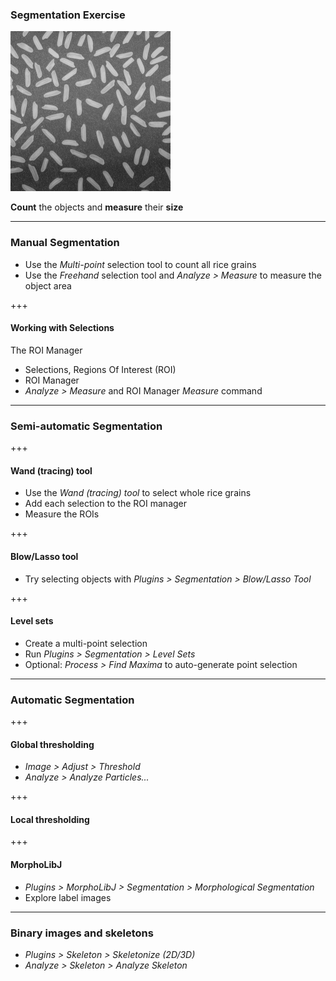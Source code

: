 ### Segmentation Exercise

![Rice](assets/img/segmentation/rice.png)

**Count** the objects and **measure** their **size**

---

### Manual Segmentation

* Use the *Multi-point* selection tool to count all rice grains
* Use the *Freehand* selection tool and *Analyze > Measure* to measure the object area

+++

#### Working with Selections

The ROI Manager

* Selections, Regions Of Interest (ROI)
* ROI Manager
* *Analyze > Measure* and ROI Manager *Measure* command

---

### Semi-automatic Segmentation

+++

#### Wand (tracing) tool

* Use the *Wand (tracing) tool* to select whole rice grains
* Add each selection to the ROI manager
* Measure the ROIs

+++

#### Blow/Lasso tool

* Try selecting objects with *Plugins > Segmentation > Blow/Lasso Tool*

+++

#### Level sets

* Create a multi-point selection
* Run *Plugins > Segmentation > Level Sets*
* Optional: *Process > Find Maxima* to auto-generate point selection

---

### Automatic Segmentation

+++

#### Global thresholding

* *Image > Adjust > Threshold*
* *Analyze > Analyze Particles...*

+++

#### Local thresholding

+++

#### MorphoLibJ

* *Plugins > MorphoLibJ > Segmentation > Morphological Segmentation*
* Explore label images

---

### Binary images and skeletons

* *Plugins > Skeleton > Skeletonize (2D/3D)*
* *Analyze > Skeleton > Analyze Skeleton*
